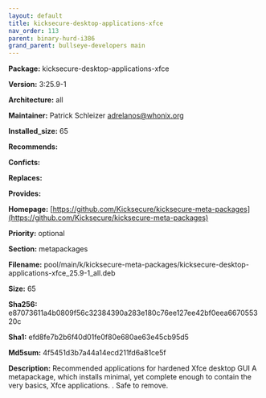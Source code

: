 ```yaml
---
layout: default
title: kicksecure-desktop-applications-xfce
nav_order: 113
parent: binary-hurd-i386
grand_parent: bullseye-developers main
---
```


**Package:** kicksecure-desktop-applications-xfce

**Version:** 3:25.9-1

**Architecture:**  all

**Maintainer:**  Patrick Schleizer <adrelanos@whonix.org>

**Installed_size:**  65

**Recommends:**  

**Conficts:**  

**Replaces:**  

**Provides:**  

**Homepage:**  [https://github.com/Kicksecure/kicksecure-meta-packages](https://github.com/Kicksecure/kicksecure-meta-packages)

**Priority:**  optional

**Section:** metapackages

**Filename:**  pool/main/k/kicksecure-meta-packages/kicksecure-desktop-applications-xfce_25.9-1_all.deb

**Size:**  65

**Sha256:**  e87073611a4b0809f56c32384390a283e180c76ee127ee42bf0eea667055320c

**Sha1:**  efd8fe7b2b6f40d01fe0f80e680ae63e45cb95d5

**Md5sum:**  4f5451d3b7a44a14ecd211fd6a81ce5f

**Description:** Recommended applications for hardened Xfce desktop GUI
 A metapackage, which installs minimal, yet complete enough
 to contain the very basics, Xfce applications.
 .
 Safe to remove.


